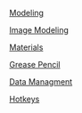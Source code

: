 [Modeling]

[Image Modeling]

[Materials]

[Grease Pencil]

[Data Managment]

[Hotkeys]

[Modeling]: Modeling
[Image Modeling]: Image%20Modeling
[Data Managment]: Data%20Managment
[Materials]: Materials
[Grease Pencil]: Grease%20Pencil
[Hotkeys]: hotkeys

